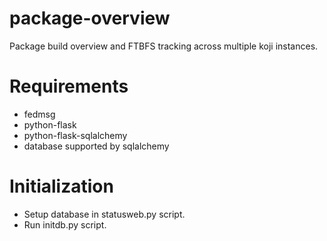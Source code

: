 # package-overview
Package build overview and FTBFS tracking across multiple koji instances.

# Requirements

- fedmsg
- python-flask
- python-flask-sqlalchemy
- database supported by sqlalchemy

# Initialization

- Setup database in statusweb.py script.
- Run initdb.py script.
